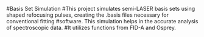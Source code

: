 #Basis Set Simulation
#This project simulates semi-LASER basis sets using shaped refocusing pulses, creating the .basis files necessary for conventional fitting #software. This simulation helps in the accurate analysis of spectroscopic data.
#It utilizes functions from FID-A and Osprey. 
